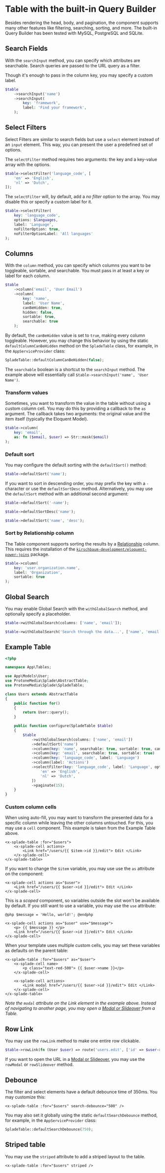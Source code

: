 # Table with the built-in Query Builder

Besides rendering the head, body, and pagination, the component supports many other features like filtering, searching, sorting, and more. The built-in Query Builder has been tested with MySQL, PostgreSQL and SQLite.

## Search Fields

With the `searchInput` method, you can specify which attributes are searchable. Search queries are passed to the URL query as a filter.

Though it's enough to pass in the column key, you may specify a custom label.

```php
$table
    ->searchInput('name')
    ->searchInput(
        key: 'framework',
        label: 'Find your framework',
    );
```

## Select Filters

Select Filters are similar to search fields but use a `select` element instead of an `input` element. This way, you can present the user a predefined set of options.

The `selectFilter` method requires two arguments: the key and a key-value array with the options.

```php
$table->selectFilter('language_code', [
    'en' => 'English',
    'nl' => 'Dutch',
]);
```

The `selectFilter` will, by default, add a *no filter* option to the array. You may disable this or specify a custom label for it.

```php
$table->selectFilter(
    key: 'language_code',
    options: $languages,
    label: 'Language',
    noFilterOption: true,
    noFilterOptionLabel: 'All languages'
);
```

## Columns

With the `column` method, you can specify which columns you want to be toggleable, sortable, and searchable. You must pass in at least a key or label for each column.

```php
$table
    ->column('email', 'User Email')
    ->column(
        key: 'name',
        label: 'User Name',
        canBeHidden: true,
        hidden: false,
        sortable: true,
        searchable: true
    );
```

By default, the `canBeHidden` value is set to `true`, making every column toggleable. However, you may change this behavior by using the static `defaultColumnCanBeHidden` method on the `SpladeTable` class, for example, in the `AppServiceProvider` class:

```php
SpladeTable::defaultColumnCanBeHidden(false);
```

The `searchable` boolean is a shortcut to the `searchInput` method. The example above will essentially call `$table->searchInput('name', 'User Name')`.

### Transform values

Sometimes, you want to transform the value in the table without using a custom column cell. You may do this by providing a callback to the `as` argument. The callback takes two arguments: the original value and the item itself (typically the Eloquent Model).

```php
$table->column(
    key: 'email',
    as: fn ($email, $user) => Str::mask($email)
);
```

### Default sort

You may configure the default sorting with the `defaultSort()` method:

```php
$table->defaultSort('name');
```

If you want to sort in descending order, you may prefix the key with a `-` character or use the `defaultSortDesc` method. Alternatively, you may use the `defaultSort` method with an additional second argument:

```php
$table->defaultSort('-name');

$table->defaultSortDesc('name');

$table->defaultSort('name', 'desc');
```

### Sort by Relationship column

The Table component supports sorting the results by a [Relationship](https://laravel.com/docs/10.x/eloquent-relationships) column. This requires the installation of the [`kirschbaum-development/eloquent-power-joins`](https://github.com/kirschbaum-development/eloquent-power-joins) package.

```php
$table->column(
    key: 'user.organization.name',
    label: 'Organization',
    sortable: true
);
```

## Global Search

You may enable Global Search with the `withGlobalSearch` method, and optionally specify a placeholder.

```php
$table->withGlobalSearch(columns: ['name', 'email']);
```

```php
$table->withGlobalSearch('Search through the data...', ['name', 'email']);
```

## Example Table

```php
<?php

namespace App\Tables;

use App\Models\User;
use ProtoneMedia\Splade\AbstractTable;
use ProtoneMedia\Splade\SpladeTable;

class Users extends AbstractTable
{
    public function for()
    {
        return User::query();
    }

    public function configure(SpladeTable $table)
    {
        $table
            ->withGlobalSearch(columns: ['name', 'email'])
            ->defaultSort('name')
            ->column(key: 'name', searchable: true, sortable: true, canBeHidden: false)
            ->column(key: 'email', searchable: true, sortable: true)
            ->column(key: 'language_code', label: 'Language')
            ->column(label: 'Actions')
            ->selectFilter(key: 'language_code', label: 'Language', options: [
                'en' => 'English',
                'nl' => 'Dutch',
            ])
            ->paginate(15);
    }
}
```

### Custom column cells

When using auto-fill, you may want to transform the presented data for a specific column while leaving the other columns untouched. For this, you may use a `cell` component. This example is taken from the Example Table above.

```blade
<x-splade-table :for="$users">
    <x-splade-cell actions>
        <Link href="/users/{{ $item->id }}/edit"> Edit </Link>
    </x-splade-cell>
</x-splade-table>
```

If you want to change the `$item` variable, you may use use the `as` attribute on the component:

```blade
<x-splade-cell actions as="$user">
    <Link href="/users/{{ $user->id }}/edit"> Edit </Link>
</x-splade-cell>
```

This is a *scoped* component, so variables outside the slot won't be available by default. If you still want to use a variable, you may use the `use` attribute:

```blade
@php $message = 'Hello, world!'; @endphp

<x-splade-cell actions as="$user" use="$message">
    <p> {{ $message }} </p>
    <Link href="/users/{{ $user->id }}/edit"> Edit </Link>
</x-splade-cell>
```

When your template uses multiple custom cells, you may set these variables as defaults on the parent table:

```blade
<x-splade-table :for="$users" as="$user">
    <x-splade-cell name>
        <p class="text-red-500"> {{ $user->name }}</p>
    </x-splade-cell>

    <x-splade-cell actions>
        <Link modal href="/users/{{ $user->id }}/edit"> Edit </Link>
    </x-splade-cell>
</x-splade-table>
```

*Note the `modal` attribute on the Link element in the example above. Instead of navigating to another page, you may open a [Modal or Slideover](/x-modal.md) from a Table.*

## Row Link

You may use the `rowLink` method to make one entire row clickable.

```php
$table->rowLink(fn (User $user) => route('users.edit', ['id' => $user->id]))
```

If you want to open the URL in a [Modal or Slideover](/x-modal.md), you may use the `rowModal` or `rowSlideover` method.

## Debounce

The filter and select elements have a default debounce time of 350ms. You may customize this:

```blade
<x-splade-table :for="$users" search-debounce="500" />
```

You may also set it globally using the static `defaultSearchDebounce` method, for example, in the `AppServiceProvider` class:

```php
SpladeTable::defaultSearchDebounce(750);
```

## Striped table

You may use the `striped` attribute to add a striped layout to the table.

```blade
<x-splade-table :for="$users" striped />
```

